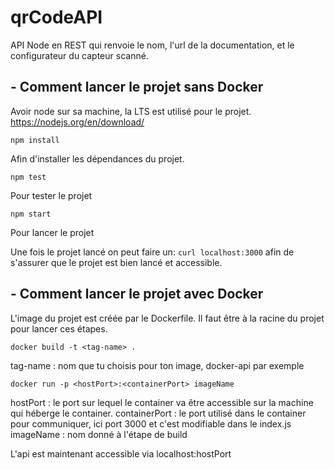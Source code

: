 # qrCodeAPI
API Node en REST qui renvoie le nom, l'url de la documentation, et le configurateur du capteur scanné.

## - Comment lancer le projet sans Docker

Avoir node sur sa machine, la LTS est utilisé pour le projet.
https://nodejs.org/en/download/

`npm install`

Afin d'installer les dépendances du projet.

`npm test`

Pour tester le projet

`npm start`

Pour lancer le projet

Une fois le projet lancé on peut faire un:
`curl localhost:3000` afin de s'assurer que le projet est bien lancé et accessible.

##  - Comment lancer le projet avec Docker

L'image du projet est créée par le Dockerfile.
Il faut être à la racine du projet pour lancer ces étapes.

`docker build -t <tag-name> .`

tag-name : nom que tu choisis pour ton image, docker-api par exemple

`docker run -p <hostPort>:<containerPort> imageName`

hostPort : le port sur lequel le container va être accessible sur la machine qui héberge le container.
containerPort : le port utilisé dans le container pour communiquer, ici port 3000 et c'est modifiable dans le index.js
imageName : nom donné à l'étape de build


L'api est maintenant accessible via localhost:hostPort
